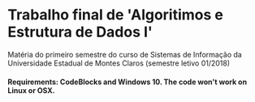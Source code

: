 # Trabalho final de 'Algoritimos e Estrutura de Dados I'
Matéria do primeiro semestre do curso de Sistemas de Informação da Universidade Estadual de Montes Claros (semestre letivo 01/2018)

#### Requirements: CodeBlocks and Windows 10. The code won't work on Linux or OSX.
